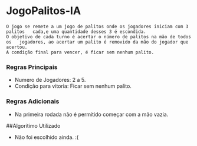 # JogoPalitos-IA

	O jogo se remete a um jogo de palitos onde os jogadores iniciam com 3 palitos 	cada,e uma quantidade desses 3 é escondida.
	O objetivo de cada turno é acertar o número de palitos na mão de todos os 	jogadores, ao acertar um palito é removido da mão do jogador que acertou.
	A condição final para vencer, é ficar sem nenhum palito.
	
### Regras Principais
- Numero de Jogadores: 2 a 5.
- Condição para vitoria: Ficar sem nenhum palito.
### Regras Adicionais
- Na primeira rodada não é permitido começar com a mão vazia.

##Algoritimo Utilizado

- Não foi escolhido ainda. :(